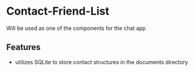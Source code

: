 # Contact-Friend-List
Will be used as one of the components for the chat app

## Features
- utilizes SQLite to store contact structures in the documents directory
